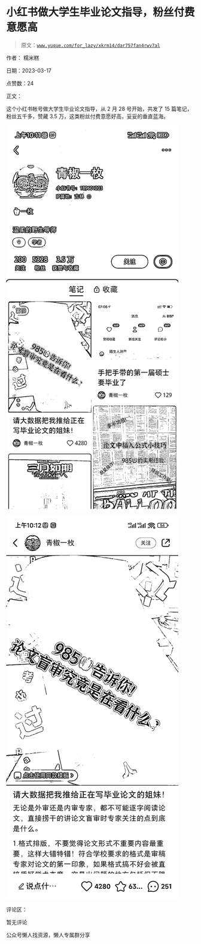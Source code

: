 # 小红书做大学生毕业论文指导，粉丝付费意愿高

> 原文：[`www.yuque.com/for_lazy/xkrm14/dar757fan4rwv7al`](https://www.yuque.com/for_lazy/xkrm14/dar757fan4rwv7al)

作者： 糯米糕

日期：2023-03-17

点赞数：24

正文：

这个小红书帐号做大学生毕业论文指导，从 2 月 28 号开始，共发了 15 篇笔记，粉丝五千多，赞藏 3.5 万，这类粉丝付费意愿好高，妥妥的垂直蓝海。

![](img/f2af0ecf0cef6bf265827de5cbbb767a.png)  

![](img/9e021222ed19ee41bb980cbf27ad937f.png)  

评论区：

暂无评论

公众号懒人找资源，懒人专属群分享

